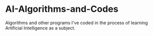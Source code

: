 # AI-Algorithms-and-Codes

Algorithms and other programs I've coded in the process of learning Artificial Intelligence as a subject.
